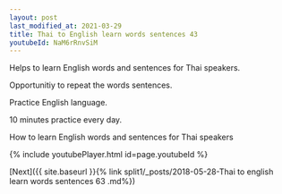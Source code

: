 ```yaml
---
layout: post
last_modified_at: 2021-03-29
title: Thai to English learn words sentences 43 
youtubeId: NaM6rRnvSiM
---
```

 
 
Helps to learn English words and sentences for Thai speakers.

Opportunitiy to repeat the words sentences. 

Practice English language. 
 
10 minutes practice every day. 
 
How to learn English words and sentences for Thai speakers 
 
{% include youtubePlayer.html id=page.youtubeId %}
 
 
[Next]({{ site.baseurl }}{% link  split1/_posts/2018-05-28-Thai to english learn words sentences 63 .md%})
 
